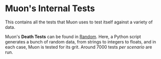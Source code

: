 # Muon's Internal Tests
This contains all the tests that Muon uses to test itself against a variety of data. 

Muon's **Death Tests** can be found in [Random](Random). Here, a Python script generates a bunch of random data, from strings to integers to floats, and in each case, Muon is tested for its grit. Around 7000 tests *per scenario* are run.

